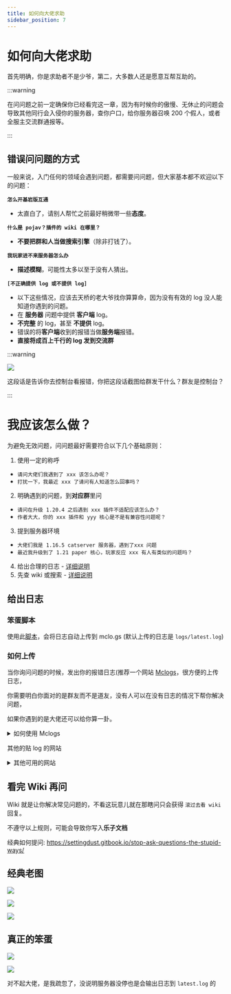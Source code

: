 ```yaml
---
title: 如何向大佬求助
sidebar_position: 7
---
```


# 如何向大佬求助

首先明确，你是求助者不是少爷，第二，大多数人还是愿意互帮互助的。

:::warning

在问问题之前一定确保你已经看完这一章，因为有时候你的傲慢、无休止的问题会导致其他同行会入侵你的服务器，查你户口，给你服务器召唤 200 个假人，或者全服主交流群通报等。

:::

## 错误问问题的方式

一般来说，入门任何的领域会遇到问题，都需要问问题，但大家基本都不欢迎以下的问题：

**`怎么开基岩版互通`**

- 太直白了，请别人帮忙之前最好稍微带一些**态度**。

**`什么是 pojav？插件的 wiki 在哪里？`**

- **不要把群和人当做搜索引擎**（除非打钱了）。

**`我玩家进不来服务器怎么办`**

- **描述模糊**，可能性太多以至于没有人猜出。

**`[不正确提供 log 或不提供 log]`**

- 以下这些情况，应该去天桥的老大爷找你算算命，因为没有有效的 log 没人能知道你遇到的问题。
- 在 **服务器** 问题中提供 **客户端** log。
- **不完整** 的 log，甚至 **不提供** log。
- 错误的将**客户端**收到的报错当做**服务端**报错。
- **直接将成百上千行的 log 发到交流群**

:::warning

![](_images/不要截图这个啊.png)

这段话是告诉你去控制台看报错，你把这段话截图给群发干什么？群友是控制台？

:::

# 我应该怎么做？

为避免无效问题，问问题最好需要符合以下几个基础原则：

1. 使用一定的称呼
- `请问大佬们我遇到了 xxx 该怎么办呢？`
- `打扰一下，我最近 xxx 了请问有人知道怎么回事吗？`

2. 明确遇到的问题，到**对应群**里问
- `请问在升级 1.20.4 之后遇到 xxx 插件不适配应该怎么办？`
- `作者大大，你的 xxx 插件和 yyy 核心是不是有兼容性问题呢？`
3. 提到服务器环境
- `大佬们我是 1.16.5 catserver 服务器，遇到了xxx 问题`
- `最近我升级到了 1.21 paper 核心，玩家反应 xxx 有人有类似的问题吗？`

4. 给出合理的日志 - [详细说明](#给出日志)
5. 先查 wiki 或搜索 - [详细说明](#看完-wiki-再问)

## 给出日志

### 笨蛋脚本

使用此[脚本](https://github.com/lilingfengdev/NitWiki-Script/releases/download/windows-latest/update-log.exe)，会将日志自动上传到 mclo.gs (默认上传的日志是 `logs/latest.log`)

### 如何上传

当你询问问题的时候，发出你的报错日志(推荐一个网站 [Mclogs](https://mclo.gs/)，很方便的上传日志，

你需要明白你面对的是群友而不是道友，没有人可以在没有日志的情况下帮你解决问题，

如果你遇到的是大佬还可以给你算一卦。

<details>
  <summary>如何使用 Mclogs </summary>

![](_images/问问题的技巧/如何使用Mclogs-1.png)

服务器 log 文件在服务端根目录的 logs 文件夹，一般上传 latest.log （服务端最新的日志）即可

![](_images/问问题的技巧/如何使用Mclogs-2.png)

把这个链接复制粘贴发给大佬

</details>

其他的贴 log 的网站

<details>
  <summary>其他可用的网站</summary>

- https://pastes.dev/
- https://paste.fastmirror.net/
- https://n0paste.tk/
- https://www.paste.lv/
- https://nekobin.com/
- https://note.ms/dwlg
- https://paste.gg/
- https://bytebin.lucko.me/
- https://netcut.cn/
- https://cl1p.cn/
- https://jiantieban.cn/
- https://www.verybin.com/
- https://ykjtb.com/
- https://airportal.cn/
- https://toolight.cn/text/paste
- https://nick-running.github.io/easy-tools/clipboard.html

</details>

## 看完 Wiki 再问

Wiki 就是让你解决常见问题的，不看这玩意儿就在那瞎问只会获得 `滚过去看 wiki ` 回复。

不遵守以上规则，可能会导致你写入**乐子文档**

经典如何提问: https://settingdust.gitbook.io/stop-ask-questions-the-stupid-ways/

## 经典老图

![](_images/问问题的技巧/经典老图-1.jpg)

![](_images/问问题的技巧/经典老图-2.jpg)

![](_images/问问题的技巧/经典老图-3.jpg)

## 真正的笨蛋

![](_images/问问题的技巧/林然-1.png)

![](_images/问问题的技巧/林然-2.png)

对不起大佬，是我疏忽了，没说明服务器没停也是会输出日志到 `latest.log` 的